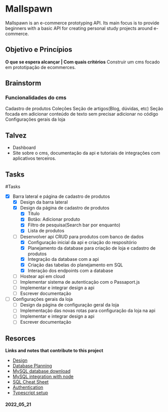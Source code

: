 # Mallspawn
Mallspawn is an e-commerce prototyping API. Its main focus is to provide beginners with a basic API for creating personal study projects around e-commerce.

## Objetivo e Princípios
 **O que se espera alcançar | Com quais critérios**
Construir um cms focado em prototipação de ecommerces. 

## Brainstorm
### Funcionalidades do cms
Cadastro de produtos
Coleções
Seção de artigos(Blog, dúvidas, etc) Seção focada em adicionar conteúdo de texto sem precisar adicionar no código
Configurações gerais da loja

## Talvez
- Dashboard
- Site sobre o cms, documentação da api e tutoriais de integrações com aplicativos terceiros.

## Tasks
#Tasks 
- [x] Barra lateral e página de cadastro de produtos
	- [x] Design da barra lateral
	- [x] Design da página de cadastro de produtos
		- [x] Título
		- [x] Botão: Adicionar produto
		- [x] Filtro de pesquisa(Search bar por enquanto)
		- [x] Lista de produtos
	- [ ] Desenvolver api CRUD para produtos com banco de dados
		- [x] Configuração inicial da api e criação do respositório
		- [x] Planejamento da database para criação de loja e cadastro de produtos
		- [x] Integração da database com a api
		- [x] Criação das tabelas do planejamento em SQL
		- [x] Interação dos endpoints com a database
	- [ ] Hostear api em cloud
	- [ ] Implementar sistema de autenticação com o Passaport.js
	- [ ] Implementar e integrar design a api
	- [ ] Escrever documentação 
- [ ] Configurações gerais da loja
	- [ ] Design da página de configuração geral da loja
	- [ ] Implementação das novas rotas para configuração da loja na api
	- [ ] Implementar e integrar design a api
	- [ ] Escrever documentação 

## Resorces
**Links and notes that contribute to this project**
- [Design](https://www.figma.com/file/fw4fMMrNWkHwMHlWop44rh/Untitled?node-id=0%3A1)
- [Database Planning](https://whimsical.com/mallspawn-GqgVNZpYeHbkbdcu7oZiuC)
- [MySQL database download](https://dev.mysql.com/downloads/file/?id=511552)
- [MySQL integration with node](https://github.com/sidorares/node-mysql2)
- [SQL Cheat Sheet](https://devhints.io/mysql)
- [Authentication](https://www.passportjs.org/)
- [Typescript setup](https://blog.appsignal.com/2022/01/19/how-to-set-up-a-nodejs-project-with-typescript.html)


#### 2022_05_21
